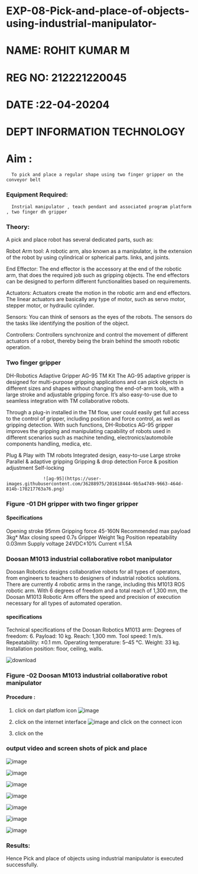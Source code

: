 # EXP-08-Pick-and-place-of-objects-using-industrial-manipulator-
#  NAME: ROHIT KUMAR M
#  REG NO: 212221220045
#  DATE :22-04-20204
#  DEPT INFORMATION TECHNOLOGY

# Aim :
      To pick and place a regular shape using two finger gripper on the conveyor belt 
### Equipment Required: 
      Instrial manipulator , teach pendant and associated program platform , two finger dh gripper 
      
### Theory: 

A pick and place robot has several dedicated parts, such as:

Robot Arm tool: A robotic arm, also known as a manipulator, is the extension of the robot by using cylindrical or spherical parts. links, and joints.

End Effector: The end effector is the accessory at the end of the robotic arm, that does the required job such as gripping objects. The end effectors can be designed to perform different functionalities based on requirements.

Actuators: Actuators create the motion in the robotic arm and end effectors. The linear actuators are basically any type of motor, such as servo motor, stepper motor, or hydraulic cylinder.

Sensors: You can think of sensors as the eyes of the robots. The sensors do the tasks like identifying the position of the object.

Controllers: Controllers synchronize and control the movement of different actuators of a robot, thereby being the brain behind the smooth robotic operation.


### Two finger gripper 

DH-Robotics
Adaptive Gripper AG-95 TM Kit
The AG-95 adaptive gripper is designed for multi-purpose gripping applications and can pick objects in different sizes and shapes without changing the end-of-arm tools, with a large stroke and adjustable gripping force. It’s also easy-to-use due to seamless integration with TM collaborative robots.

Through a plug-in installed in the TM flow, user could easily get full access to the control of gripper, including position and force control, as well as gripping detection. With such functions, DH-Robotics AG-95 gripper improves the gripping and manipulating capability of robots used in different scenarios such as machine tending, electronics/automobile components handling, medica, etc.

Plug & Play with TM robots
Integrated design, easy-to-use
Large stroke
Parallel & adaptive gripping
Gripping & drop detection
Force & position adjustment
Self-locking

                  ![ag-95](https://user-images.githubusercontent.com/36288975/201618444-9b5a4749-9663-464d-814b-170217763a76.png)
### Figure -01 DH gripper with two finger gripper 

#### Specifications

Opening stroke	95mm
Gripping force 	45-160N
Recommended max payload	3kg*
Max closing speed	0.7s
Gripper Weight	1kg
Position repeatability	0.03mm
Supply voltage	24VDC±10%
Current	≤1.5A



### Doosan M1013 industrial collaborative robot manipulator 
Doosan Robotics designs collaborative robots for all types of operators, from engineers to teachers to designers of industrial robotics solutions. There are currently 4 robotic arms in the range, including this M1013 ROS robotic arm. With 6 degrees of freedom and a total reach of 1,300 mm, the Doosan M1013 Robotic Arm offers the speed and precision of execution necessary for all types of automated operation.

#### specifications 
Technical specifications of the Doosan Robotics M1013 arm:
Degrees of freedom: 6.
Payload: 10 kg.
Reach: 1,300 mm.
Tool speed: 1 m/s.
Repeatability: ±0.1 mm.
Operating temperature: 5–45 °C.
Weight: 33 kg.
Installation position: floor, ceiling, walls.



![download](https://user-images.githubusercontent.com/36288975/201624230-89cc83ff-cecd-49ea-84c6-c67066e9d157.jpg)

### Figure -02 Doosan M1013 industrial collaborative robot manipulator 

#### Procedure : 

1. click on dart platfom icon ![image](https://user-images.githubusercontent.com/36288975/201621038-f1248586-5c20-40fd-8a74-68c7d8b44939.png)
2. click on the internet interface 
![image](https://user-images.githubusercontent.com/36288975/201621235-3b8b46a9-3c19-4207-9ea2-6a7954eb6135.png)
and click on the connect icon 

3. click on the 

### output video and screen shots of pick and place 
![image](https://github.com/varundevraj212221080086/Experiment-08-Pick-and-place-of-objects-using-industrial-manipulator-/assets/161024553/3af2f1a2-7b03-4418-8301-b02a1579caf9)


![image](https://github.com/varundevraj212221080086/Experiment-08-Pick-and-place-of-objects-using-industrial-manipulator-/assets/161024553/78a60926-291c-47e4-b64b-930ff5e00b0b)



![image](https://github.com/varundevraj212221080086/Experiment-08-Pick-and-place-of-objects-using-industrial-manipulator-/assets/161024553/c697ee98-d58f-4a8e-8b50-7facefcd3444)



![image](https://github.com/varundevraj212221080086/Experiment-08-Pick-and-place-of-objects-using-industrial-manipulator-/assets/161024553/fba3e2ec-4a9d-4add-a382-eeb5b6343eb6)


![image](https://github.com/varundevraj212221080086/Experiment-08-Pick-and-place-of-objects-using-industrial-manipulator-/assets/161024553/5e5f9a25-fb21-494c-9521-39dfb41e0cc8)

![image](https://github.com/varundevraj212221080086/Experiment-08-Pick-and-place-of-objects-using-industrial-manipulator-/assets/161024553/e8edcfb7-2915-4c3b-8040-4d3c9acd51df)


![image](https://github.com/varundevraj212221080086/Experiment-08-Pick-and-place-of-objects-using-industrial-manipulator-/assets/161024553/027566ae-5853-43c3-a987-287ee29aaad3)












### Results: 

Hence Pick and place of objects using industrial manipulator is executed successfully.
